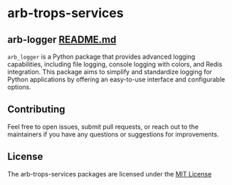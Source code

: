 # arb-trops-services

## arb-logger [README.md](packages/arb_logger/README.md)

`arb_logger` is a Python package that provides advanced logging capabilities, including file logging, console logging with colors, and Redis integration. This package aims to simplify and standardize logging for Python applications by offering an easy-to-use interface and configurable options.

## Contributing

Feel free to open issues, submit pull requests, or reach out to the maintainers if you have any questions or suggestions for improvements.

## License

The arb-trops-services packages are licensed under the [MIT License](LICENSE.md)
